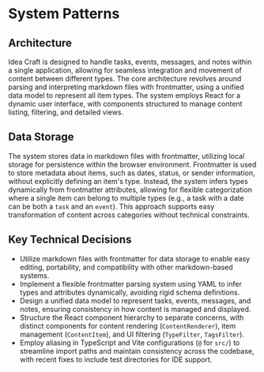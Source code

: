 # System Patterns

## Architecture

Idea Craft is designed to handle tasks, events, messages, and notes within a single application, allowing for seamless integration and movement of content between different types. The core architecture revolves around parsing and interpreting markdown files with frontmatter, using a unified data model to represent all item types. The system employs React for a dynamic user interface, with components structured to manage content listing, filtering, and detailed views.

## Data Storage

The system stores data in markdown files with frontmatter, utilizing local storage for persistence within the browser environment. Frontmatter is used to store metadata about items, such as dates, status, or sender information, without explicitly defining an item's type. Instead, the system infers types dynamically from frontmatter attributes, allowing for flexible categorization where a single item can belong to multiple types (e.g., a task with a date can be both a `task` and an `event`). This approach supports easy transformation of content across categories without technical constraints.

## Key Technical Decisions

- Utilize markdown files with frontmatter for data storage to enable easy editing, portability, and compatibility with other markdown-based systems.
- Implement a flexible frontmatter parsing system using YAML to infer types and attributes dynamically, avoiding rigid schema definitions.
- Design a unified data model to represent tasks, events, messages, and notes, ensuring consistency in how content is managed and displayed.
- Structure the React component hierarchy to separate concerns, with distinct components for content rendering (`ContentRenderer`), item management (`ContentItem`), and UI filtering (`TypeFilter`, `TagsFilter`).
- Employ aliasing in TypeScript and Vite configurations (`@` for `src/`) to streamline import paths and maintain consistency across the codebase, with recent fixes to include test directories for IDE support.
